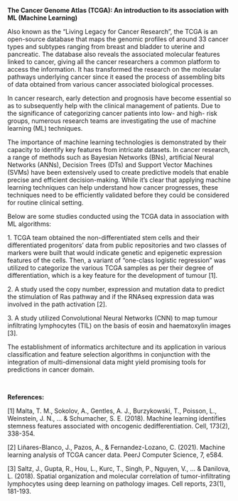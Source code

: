 **The Cancer Genome Atlas (TCGA): An introduction to its association with ML (Machine Learning)**

Also known as the “Living Legacy for Cancer Research”, the TCGA is an open-source database that maps the genomic profiles of around 33 cancer types and subtypes ranging from breast and bladder to uterine and pancreatic. The database also reveals the associated molecular features linked to cancer, giving all the cancer researchers a common platform to access the information. It has transformed the research on the molecular pathways underlying cancer since it eased the process of assembling bits of data obtained from various cancer associated biological processes.

In cancer research, early detection and prognosis have become essential so as to subsequently help with the clinical management of patients. Due to the significance of categorizing cancer patients into low- and high- risk groups, numerous research teams are investigating the use of machine learning (ML) techniques.

The importance of machine learning technologies is demonstrated by their capacity to identify key features from intricate datasets. In cancer research, a range of methods such as Bayesian Networks (BNs), artificial Neural Networks (ANNs), Decision Trees (DTs) and Support Vector Machines (SVMs) have been extensively used to create predictive models that enable precise and efficient decision-making. While it’s clear that applying machine learning techniques can help understand how cancer progresses, these techniques need to be efficiently validated before they could be considered for routine clinical setting.

Below are some studies conducted using the TCGA data in association with ML algorithms:

1\. TCGA team obtained the non-differentiated stem cells and their differentiated progenitors’ data from public repositories and two classes of markers were built that would indicate genetic and epigenetic expression features of the cells. Then, a variant of “one-class logistic regression” was utilized to categorize the various TCGA samples as per their degree of differentiation, which is a key feature for the development of tumour \[1].

2\. A study used the copy number, expression and mutation data to predict the stimulation of Ras pathway and if the RNAseq expression data was involved in the path activation \[2].

3\. A study utilized Convolutional Neural Networks (CNN) to map tumour infiltrating lymphocytes (TIL) on the basis of eosin and haematoxylin images \[3].

The establishment of informatics architecture and its application in various classification and feature selection algorithms in conjunction with the integration of multi-dimensional data might yield promising tools for predictions in cancer domain.

 

**References:**

\[1] Malta, T. M., Sokolov, A., Gentles, A. J., Burzykowski, T., Poisson, L., Weinstein, J. N., ... & Schumacher, S. E. (2018). Machine learning identifies stemness features associated with oncogenic dedifferentiation. Cell, 173(2), 338-354.

\[2] Liñares-Blanco, J., Pazos, A., & Fernandez-Lozano, C. (2021). Machine learning analysis of TCGA cancer data. PeerJ Computer Science, 7, e584.

\[3] Saltz, J., Gupta, R., Hou, L., Kurc, T., Singh, P., Nguyen, V., ... & Danilova, L. (2018). Spatial organization and molecular correlation of tumor-infiltrating lymphocytes using deep learning on pathology images. Cell reports, 23(1), 181-193.
